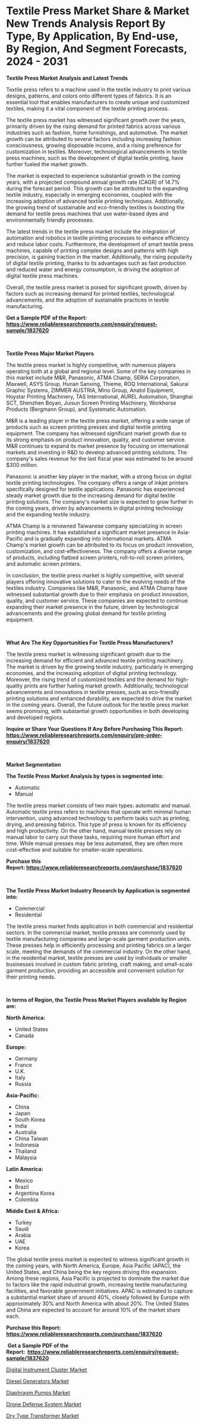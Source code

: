 <p><h1>Textile Press Market Share & Market New Trends Analysis Report By Type, By Application, By End-use, By Region, And Segment Forecasts, 2024 - 2031</h1></p><p><strong>Textile Press Market Analysis and Latest Trends</strong></p>
<p><p>Textile press refers to a machine used in the textile industry to print various designs, patterns, and colors onto different types of fabrics. It is an essential tool that enables manufacturers to create unique and customized textiles, making it a vital component of the textile printing process.</p><p>The textile press market has witnessed significant growth over the years, primarily driven by the rising demand for printed fabrics across various industries such as fashion, home furnishings, and automotive. The market growth can be attributed to several factors including increasing fashion consciousness, growing disposable income, and a rising preference for customization in textiles. Moreover, technological advancements in textile press machines, such as the development of digital textile printing, have further fueled the market growth.</p><p>The market is expected to experience substantial growth in the coming years, with a projected compound annual growth rate (CAGR) of 14.7% during the forecast period. This growth can be attributed to the expanding textile industry, especially in emerging economies, coupled with the increasing adoption of advanced textile printing techniques. Additionally, the growing trend of sustainable and eco-friendly textiles is boosting the demand for textile press machines that use water-based dyes and environmentally friendly processes.</p><p>The latest trends in the textile press market include the integration of automation and robotics in textile printing processes to enhance efficiency and reduce labor costs. Furthermore, the development of smart textile press machines, capable of printing complex designs and patterns with high precision, is gaining traction in the market. Additionally, the rising popularity of digital textile printing, thanks to its advantages such as fast production and reduced water and energy consumption, is driving the adoption of digital textile press machines.</p><p>Overall, the textile press market is poised for significant growth, driven by factors such as increasing demand for printed textiles, technological advancements, and the adoption of sustainable practices in textile manufacturing.</p></p>
<p><strong>Get a Sample PDF of the Report:&nbsp; <a href="https://www.reliableresearchreports.com/enquiry/request-sample/1837620">https://www.reliableresearchreports.com/enquiry/request-sample/1837620</a></strong></p>
<p>&nbsp;</p>
<p><strong>Textile Press Major Market Players</strong></p>
<p><p>The textile press market is highly competitive, with numerous players operating both at a global and regional level. Some of the key companies in this market include M&R, Panasonic, ATMA Champ, SERIA Corporation, Maxwell, ASYS Group, Hunan Sanxing, Thieme, ROQ International, Sakurai Graphic Systems, ZIMMER AUSTRIA, Mino Group, Anatol Equipment, Hoystar Printing Machinery, TAS International, AUREL Automation, Shanghai SCT, Shenzhen Boyan, Juisun Screen Printing Machinery, Workhorse Products (Bergmann Group), and Systematic Automation.</p><p>M&R is a leading player in the textile press market, offering a wide range of products such as screen printing presses and digital textile printing equipment. The company has witnessed significant market growth due to its strong emphasis on product innovation, quality, and customer service. M&R continues to expand its market presence by focusing on international markets and investing in R&D to develop advanced printing solutions. The company's sales revenue for the last fiscal year was estimated to be around $300 million.</p><p>Panasonic is another key player in the market, with a strong focus on digital textile printing technologies. The company offers a range of inkjet printers specifically designed for textile applications. Panasonic has experienced steady market growth due to the increasing demand for digital textile printing solutions. The company's market size is expected to grow further in the coming years, driven by advancements in digital printing technology and the expanding textile industry.</p><p>ATMA Champ is a renowned Taiwanese company specializing in screen printing machines. It has established a significant market presence in Asia-Pacific and is gradually expanding into international markets. ATMA Champ's market growth can be attributed to its focus on product innovation, customization, and cost-effectiveness. The company offers a diverse range of products, including flatbed screen printers, roll-to-roll screen printers, and automatic screen printers.</p><p>In conclusion, the textile press market is highly competitive, with several players offering innovative solutions to cater to the evolving needs of the textiles industry. Companies like M&R, Panasonic, and ATMA Champ have witnessed substantial growth due to their emphasis on product innovation, quality, and customer service. These companies are expected to continue expanding their market presence in the future, driven by technological advancements and the growing global demand for textile printing equipment.</p></p>
<p>&nbsp;</p>
<p><strong>What Are The Key Opportunities For Textile Press Manufacturers?</strong></p>
<p><p>The textile press market is witnessing significant growth due to the increasing demand for efficient and advanced textile printing machinery. The market is driven by the growing textile industry, particularly in emerging economies, and the increasing adoption of digital printing technology. Moreover, the rising trend of customized textiles and the demand for high-quality prints are further fueling market growth. Additionally, technological advancements and innovations in textile presses, such as eco-friendly printing solutions and enhanced durability, are expected to drive the market in the coming years. Overall, the future outlook for the textile press market seems promising, with substantial growth opportunities in both developing and developed regions.</p></p>
<p><strong>Inquire or Share Your Questions If Any Before Purchasing This Report: <a href="https://www.reliableresearchreports.com/enquiry/pre-order-enquiry/1837620">https://www.reliableresearchreports.com/enquiry/pre-order-enquiry/1837620</a></strong></p>
<p>&nbsp;</p>
<p><strong>Market Segmentation</strong></p>
<p><strong>The Textile Press Market Analysis by types is segmented into:</strong></p>
<p><ul><li>Automatic</li><li>Manual</li></ul></p>
<p><p>The textile press market consists of two main types: automatic and manual. Automatic textile press refers to machines that operate with minimal human intervention, using advanced technology to perform tasks such as printing, drying, and pressing fabrics. This type of press is known for its efficiency and high productivity. On the other hand, manual textile presses rely on manual labor to carry out these tasks, requiring more human effort and time. While manual presses may be less automated, they are often more cost-effective and suitable for smaller-scale operations.</p></p>
<p><strong>Purchase this Report:&nbsp;<a href="https://www.reliableresearchreports.com/purchase/1837620">https://www.reliableresearchreports.com/purchase/1837620</a></strong></p>
<p>&nbsp;</p>
<p><strong>The Textile Press Market Industry Research by Application is segmented into:</strong></p>
<p><ul><li>Commercial</li><li>Residential</li></ul></p>
<p><p>The textile press market finds application in both commercial and residential sectors. In the commercial market, textile presses are commonly used by textile manufacturing companies and large-scale garment production units. These presses help in efficiently processing and printing fabrics on a larger scale, meeting the demands of the commercial industry. On the other hand, in the residential market, textile presses are used by individuals or smaller businesses involved in custom fabric printing, craft making, and small-scale garment production, providing an accessible and convenient solution for their printing needs.</p></p>
<p>&nbsp;</p>
<p><strong>In terms of Region, the Textile Press Market Players available by Region are:</strong></p>
<p>
    <p> <strong> North America: </strong>
        <ul>
            <li>United States</li>
            <li>Canada</li>
        </ul>
        </p> 
    <p> <strong> Europe: </strong>
        <ul>
            <li>Germany</li>
            <li>France</li>
            <li>U.K.</li>
            <li>Italy</li>
            <li>Russia</li>
        </ul>
        </p> 
    <p> <strong> Asia-Pacific: </strong>
        <ul>
            <li>China</li>
            <li>Japan</li>
            <li>South Korea</li>
            <li>India</li>
            <li>Australia</li>
            <li>China Taiwan</li>
            <li>Indonesia</li>
            <li>Thailand</li>
            <li>Malaysia</li>
        </ul>
        </p> 
    <p> <strong> Latin America: </strong>
        <ul>
            <li>Mexico</li>
            <li>Brazil</li>
            <li>Argentina Korea</li>
            <li>Colombia</li>
        </ul>
        </p> 
    <p> <strong> Middle East & Africa: </strong>
        <ul>
            <li>Turkey</li>
            <li>Saudi</li>
            <li>Arabia</li>
            <li>UAE</li>
            <li>Korea</li>
        </ul>
    </p>
    </p>
<p><p>The global textile press market is expected to witness significant growth in the coming years, with North America, Europe, Asia Pacific (APAC), the United States, and China being the key regions driving this expansion. Among these regions, Asia Pacific is projected to dominate the market due to factors like the rapid industrial growth, increasing textile manufacturing facilities, and favorable government initiatives. APAC is estimated to capture a substantial market share of around 40%, closely followed by Europe with approximately 30% and North America with about 20%. The United States and China are expected to account for around 10% of the market share each.</p></p>
<p><strong>Purchase this Report: <a href="https://www.reliableresearchreports.com/purchase/1837620">https://www.reliableresearchreports.com/purchase/1837620</a></strong></p>
<p>&nbsp;<strong>Get a Sample PDF of the Report:&nbsp;&nbsp;<a href="https://www.reliableresearchreports.com/enquiry/request-sample/1837620">https://www.reliableresearchreports.com/enquiry/request-sample/1837620</a></strong></p>
<p><strong></strong></p>
<p><p><a href="https://github.com/irfadac/Market-Research-Report-List-1/blob/main/digital-instrument-cluster-market.md">Digital Instrument Cluster Market</a></p><p><a href="https://github.com/juniordelafrance/Market-Research-Report-List-1/blob/main/diesel-generators-market.md">Diesel Generators Market</a></p><p><a href="https://github.com/indrystar/Market-Research-Report-List-1/blob/main/diaphragm-pumps-market.md">Diaphragm Pumps Market</a></p><p><a href="https://github.com/yoshih12/Market-Research-Report-List-1/blob/main/drone-defense-system-market.md">Drone Defense System Market</a></p><p><a href="https://github.com/guneycigdem35/Market-Research-Report-List-1/blob/main/dry-type-transformer-market.md">Dry Type Transformer Market</a></p></p>